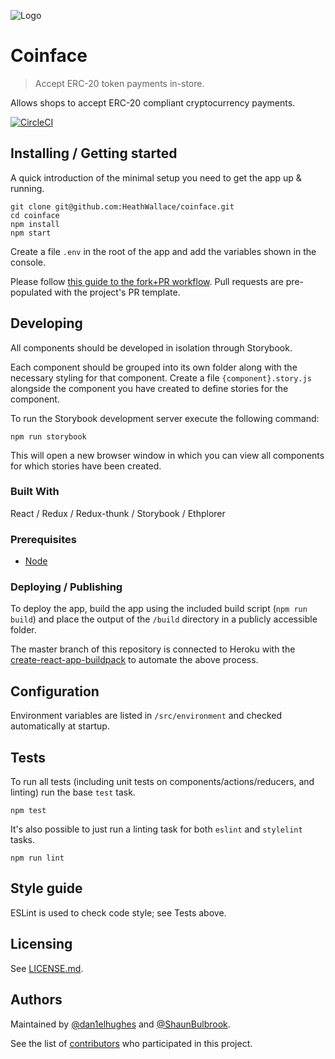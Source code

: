 ![Logo](./public/favicon.ico)

# Coinface
> Accept ERC-20 token payments in-store.

Allows shops to accept ERC-20 compliant cryptocurrency payments.

[![CircleCI](https://circleci.com/gh/HeathWallace/coinface.svg?style=shield&circle-token=4090d7f93c1bd552f529296e4cf5503cb22e44ed)](https://circleci.com/gh/HeathWallace/coinface)

## Installing / Getting started

A quick introduction of the minimal setup you need to get the app up & running.

```shell
git clone git@github.com:HeathWallace/coinface.git
cd coinface
npm install
npm start
```

Create a file `.env` in the root of the app and add the variables shown in the console.

Please follow [this guide to the fork+PR workflow](https://gist.github.com/Chaser324/ce0505fbed06b947d962). Pull requests are pre-populated with the project's PR template.

## Developing

All components should be developed in isolation through Storybook. 

Each component should be grouped into its own folder along with the necessary styling for that component. Create a file `{component}.story.js` alongside the component you have created to define stories for the component. 

To run the Storybook development server execute the following command:

```shell
npm run storybook
```

This will open a new browser window in which you can view all components for which stories have been created.

### Built With

React / Redux / Redux-thunk / Storybook / Ethplorer

### Prerequisites

- [Node](https://nodejs.org)

### Deploying / Publishing

To deploy the app, build the app using the included build script (`npm run build`) and place the output of the `/build` directory in a publicly accessible folder.

The master branch of this repository is connected to Heroku with the [create-react-app-buildpack](https://elements.heroku.com/buildpacks/mars/create-react-app-buildpack) to automate the above process.

## Configuration

Environment variables are listed in `/src/environment` and checked automatically at startup.

## Tests

To run all tests (including unit tests on components/actions/reducers, and linting) run the base `test` task.

```shell
npm test
```
It's also possible to just run a linting task for both `eslint` and `stylelint` tasks.

```shell
npm run lint
```

## Style guide

ESLint is used to check code style; see Tests above.

## Licensing

See [LICENSE.md](blob/master/LICENSE.md).

## Authors

Maintained by [@dan1elhughes](https://github.com/dan1elhughes) and [@ShaunBulbrook](https://github.com/ShaunBulbrook).

See the list of [contributors](https://github.com/heathwallace/coinface/contributors) who participated in this project.
